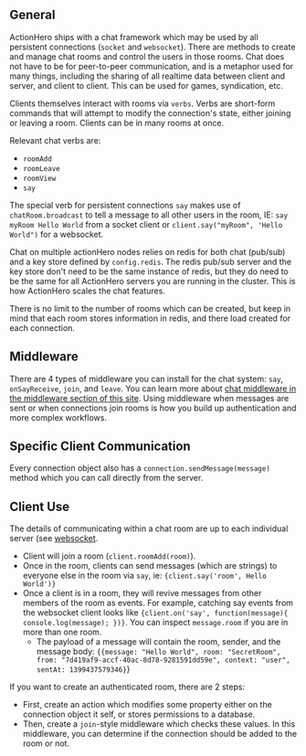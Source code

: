 ## General

ActionHero ships with a chat framework which may be used by all persistent connections (`socket` and `websocket`). There are methods to create and manage chat rooms and control the users in those rooms. Chat does not have to be for peer-to-peer communication, and is a metaphor used for many things, including the sharing of all realtime data between client and server, and client to client. This can be used for games, syndication, etc.

Clients themselves interact with rooms via `verbs`. Verbs are short-form commands that will attempt to modify the connection's state, either joining or leaving a room. Clients can be in many rooms at once.

Relevant chat verbs are:

- `roomAdd`
- `roomLeave`
- `roomView`
- `say`

The special verb for persistent connections `say` makes use of `chatRoom.broadcast` to tell a message to all other users in the room, IE: `say myRoom Hello World` from a socket client or `client.say("myRoom", 'Hello World")` for a websocket.

Chat on multiple actionHero nodes relies on redis for both chat (pub/sub) and a key store defined by `config.redis`. The redis pub/sub server and the key store don't need to be the same instance of redis, but they do need to be the same for all ActionHero servers you are running in the cluster. This is how ActionHero scales the chat features.

There is no limit to the number of rooms which can be created, but keep in mind that each room stores information in redis, and there load created for each connection.

## Middleware

There are 4 types of middleware you can install for the chat system: `say`, `onSayReceive`, `join`, and `leave`. You can learn more about [chat middleware in the middleware section of this site](tutorials/middleware). Using middleware when messages are sent or when connections join rooms is how you build up authentication and more complex workflows.

## Specific Client Communication

Every connection object also has a `connection.sendMessage(message)` method which you can call directly from the server.

## Client Use

The details of communicating within a chat room are up to each individual server (see [websocket](tutorials/websocket-server).

- Client will join a room (`client.roomAdd(room)`).
- Once in the room, clients can send messages (which are strings) to everyone else in the room via `say`, ie: `{client.say('room', Hello World')}`
- Once a client is in a room, they will revive messages from other members of the room as events. For example, catching say events from the websocket client looks like `{client.on('say', function(message){ console.log(message); })}`. You can inspect `message.room` if you are in more than one room.
  - The payload of a message will contain the room, sender, and the message body: `{{message: "Hello World", room: "SecretRoom", from: "7d419af9-accf-40ac-8d78-9281591dd59e", context: "user", sentAt: 1399437579346}`}

If you want to create an authenticated room, there are 2 steps:

- First, create an action which modifies some property either on the connection object it self, or stores permissions to a database.
- Then, create a `join`-style middleware which checks these values. In this middleware, you can determine if the connection should be added to the room or not.
